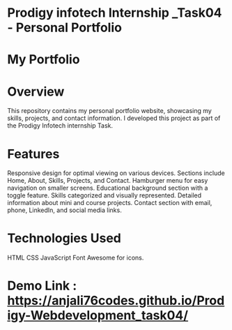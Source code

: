 # Prodigy infotech Internship _Task04 - Personal Portfolio
# My Portfolio

 # Overview

This repository contains my personal portfolio website, showcasing my skills, projects, and contact information. I developed this project as part of the Prodigy Infotech internship Task.
# Features

Responsive design for optimal viewing on various devices. Sections include Home, About, Skills, Projects, and Contact. Hamburger menu for easy navigation on smaller screens. Educational background section with a toggle feature. Skills categorized and visually represented. Detailed information about mini and course projects. Contact section with email, phone, LinkedIn, and social media links.
# Technologies Used

HTML CSS JavaScript Font Awesome for icons.

# Demo Link : https://anjali76codes.github.io/Prodigy-Webdevelopment_task04/
